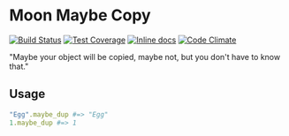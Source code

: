 Moon Maybe Copy
===============
[![Build Status](https://travis-ci.org/polyfox/moon-maybe_copy.svg?branch=master)](https://travis-ci.org/polyfox/moon-maybe_copy)
[![Test Coverage](https://codeclimate.com/github/polyfox/moon-maybe_copy/badges/coverage.svg)](https://codeclimate.com/github/polyfox/moon-maybe_copy)
[![Inline docs](http://inch-ci.org/github/polyfox/moon-maybe_copy.svg?branch=master)](http://inch-ci.org/github/polyfox/moon-maybe_copy)
[![Code Climate](https://codeclimate.com/github/polyfox/moon-maybe_copy/badges/gpa.svg)](https://codeclimate.com/github/polyfox/moon-maybe_copy)

"Maybe your object will be copied, maybe not, but you don't have to know that."

## Usage
```ruby
"Egg".maybe_dup #=> "Egg"
1.maybe_dup #=> 1
```
